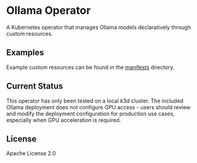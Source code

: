 # Ollama Operator

A Kubernetes operator that manages Ollama models declaratively through custom resources.

## Examples

Example custom resources can be found in the [manifests](./manifests) directory.

## Current Status

This operator has only been tested on a local k3d cluster. The included Ollama deployment does not configure GPU access - users should review and modify the deployment configuration for production use cases, especially when GPU acceleration is required.

## License

Apache License 2.0
